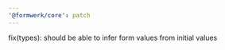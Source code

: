 ```yaml
---
'@formwerk/core': patch
---
```


fix(types): should be able to infer form values from initial values
